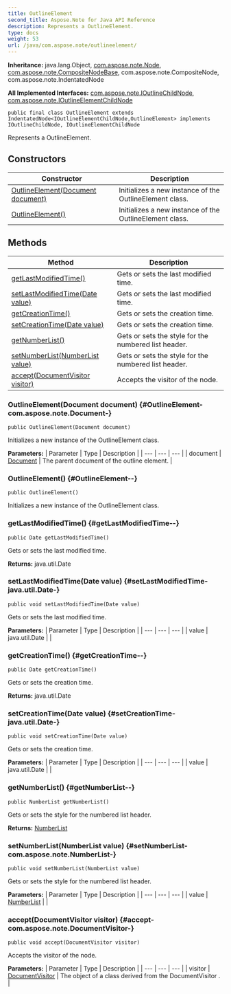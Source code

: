 ```yaml
---
title: OutlineElement
second_title: Aspose.Note for Java API Reference
description: Represents a OutlineElement.
type: docs
weight: 53
url: /java/com.aspose.note/outlineelement/
---
```


**Inheritance:**
java.lang.Object, [com.aspose.note.Node](../../com.aspose.note/node), [com.aspose.note.CompositeNodeBase](../../com.aspose.note/compositenodebase), com.aspose.note.CompositeNode, com.aspose.note.IndentatedNode

**All Implemented Interfaces:**
[com.aspose.note.IOutlineChildNode](../../com.aspose.note/ioutlinechildnode), [com.aspose.note.IOutlineElementChildNode](../../com.aspose.note/ioutlineelementchildnode)
```
public final class OutlineElement extends IndentatedNode<IOutlineElementChildNode,OutlineElement> implements IOutlineChildNode, IOutlineElementChildNode
```

Represents a OutlineElement.
## Constructors

| Constructor | Description |
| --- | --- |
| [OutlineElement(Document document)](#OutlineElement-com.aspose.note.Document-) | Initializes a new instance of the  OutlineElement  class. |
| [OutlineElement()](#OutlineElement--) | Initializes a new instance of the  OutlineElement  class. |
## Methods

| Method | Description |
| --- | --- |
| [getLastModifiedTime()](#getLastModifiedTime--) | Gets or sets the last modified time. |
| [setLastModifiedTime(Date value)](#setLastModifiedTime-java.util.Date-) | Gets or sets the last modified time. |
| [getCreationTime()](#getCreationTime--) | Gets or sets the creation time. |
| [setCreationTime(Date value)](#setCreationTime-java.util.Date-) | Gets or sets the creation time. |
| [getNumberList()](#getNumberList--) | Gets or sets the style for the numbered list header. |
| [setNumberList(NumberList value)](#setNumberList-com.aspose.note.NumberList-) | Gets or sets the style for the numbered list header. |
| [accept(DocumentVisitor visitor)](#accept-com.aspose.note.DocumentVisitor-) | Accepts the visitor of the node. |
### OutlineElement(Document document) {#OutlineElement-com.aspose.note.Document-}
```
public OutlineElement(Document document)
```


Initializes a new instance of the  OutlineElement  class.

**Parameters:**
| Parameter | Type | Description |
| --- | --- | --- |
| document | [Document](../../com.aspose.note/document) | The parent document of the outline element. |

### OutlineElement() {#OutlineElement--}
```
public OutlineElement()
```


Initializes a new instance of the  OutlineElement  class.

### getLastModifiedTime() {#getLastModifiedTime--}
```
public Date getLastModifiedTime()
```


Gets or sets the last modified time.

**Returns:**
java.util.Date
### setLastModifiedTime(Date value) {#setLastModifiedTime-java.util.Date-}
```
public void setLastModifiedTime(Date value)
```


Gets or sets the last modified time.

**Parameters:**
| Parameter | Type | Description |
| --- | --- | --- |
| value | java.util.Date |  |

### getCreationTime() {#getCreationTime--}
```
public Date getCreationTime()
```


Gets or sets the creation time.

**Returns:**
java.util.Date
### setCreationTime(Date value) {#setCreationTime-java.util.Date-}
```
public void setCreationTime(Date value)
```


Gets or sets the creation time.

**Parameters:**
| Parameter | Type | Description |
| --- | --- | --- |
| value | java.util.Date |  |

### getNumberList() {#getNumberList--}
```
public NumberList getNumberList()
```


Gets or sets the style for the numbered list header.

**Returns:**
[NumberList](../../com.aspose.note/numberlist)
### setNumberList(NumberList value) {#setNumberList-com.aspose.note.NumberList-}
```
public void setNumberList(NumberList value)
```


Gets or sets the style for the numbered list header.

**Parameters:**
| Parameter | Type | Description |
| --- | --- | --- |
| value | [NumberList](../../com.aspose.note/numberlist) |  |

### accept(DocumentVisitor visitor) {#accept-com.aspose.note.DocumentVisitor-}
```
public void accept(DocumentVisitor visitor)
```


Accepts the visitor of the node.

**Parameters:**
| Parameter | Type | Description |
| --- | --- | --- |
| visitor | [DocumentVisitor](../../com.aspose.note/documentvisitor) | The object of a class derived from the  DocumentVisitor . |

